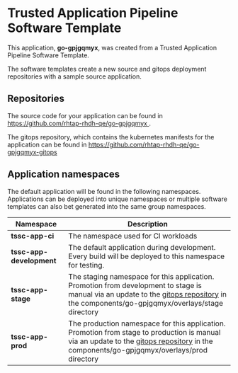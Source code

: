 # Trusted Application Pipeline Software Template

This application, **go-gpjgqmyx**, was created from a Trusted Application Pipeline Software Template.

The software templates create a new source and gitops deployment repositories with a sample source application. 

## Repositories

The source code for your application can be found in [https://github.com/rhtap-rhdh-qe/go-gpjgqmyx ](https://github.com/rhtap-rhdh-qe/go-gpjgqmyx ).
 
The gitops repository, which contains the kubernetes manifests for the application can be found in 
[https://github.com/rhtap-rhdh-qe/go-gpjgqmyx-gitops ](https://github.com/rhtap-rhdh-qe/go-gpjgqmyx-gitops ) 

## Application namespaces 

The default application will be found in the following namespaces. Applications can be deployed into unique namespaces or multiple software templates can also bet generated into the same group namespaces.  

|  Namespace   |  Description   |  
| -------- | -------- |
| **tssc-app-ci** | The namespace used for CI workloads |
| **tssc-app-development** | The default application during development. Every build will be deployed to this namespace for testing. |
| **tssc-app-stage** | The staging namespace for this application. Promotion from development to stage is manual via an update to the [gitops repository](https://github.com/rhtap-rhdh-qe/go-gpjgqmyx-gitops ) in the components/go-gpjgqmyx/overlays/stage directory |
| **tssc-app-prod** | The production namespace for this application. Promotion from stage to production is manual via an update to the [gitops repository](https://github.com/rhtap-rhdh-qe/go-gpjgqmyx-gitops ) in the components/go-gpjgqmyx/overlays/prod directory |